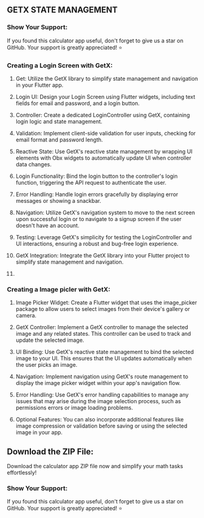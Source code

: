 
## GETX STATE MANAGEMENT 

### Show Your Support:
If you found this calculator app useful, don't forget to give us a star on GitHub. Your support is greatly appreciated! ⭐

### Creating a Login Screen with GetX:

1. Get: Utilize the GetX library to simplify state management and navigation in your Flutter app.

2. Login UI: Design your Login Screen using Flutter widgets, including text fields for email and password, and a login button.

3. Controller: Create a dedicated LoginController using GetX, containing login logic and state management.

4. Validation: Implement client-side validation for user inputs, checking for email format and password length.

5. Reactive State: Use GetX's reactive state management by wrapping UI elements with Obx widgets to automatically update UI when controller data changes.

6. Login Functionality: Bind the login button to the controller's login function, triggering the API request to authenticate the user.

7. Error Handling: Handle login errors gracefully by displaying error messages or showing a snackbar.

8. Navigation: Utilize GetX's navigation system to move to the next screen upon successful login or to navigate to a signup screen if the user doesn't have an account.
  
9. Testing: Leverage GetX's simplicity for testing the LoginController and UI interactions, ensuring a robust and bug-free login experience.

10. GetX Integration: Integrate the GetX library into your Flutter project to simplify state management and navigation.
11. 
### Creating a Image picler with GetX:

1. Image Picker Widget: Create a Flutter widget that uses the image_picker package to allow users to select images from their device's gallery or camera.

2. GetX Controller: Implement a GetX controller to manage the selected image and any related states. This controller can be used to track and update the selected image.

3. UI Binding: Use GetX's reactive state management to bind the selected image to your UI. This ensures that the UI updates automatically when the user picks an image.

4. Navigation: Implement navigation using GetX's route management to display the image picker widget within your app's navigation flow.

5. Error Handling: Use GetX's error handling capabilities to manage any issues that may arise during the image selection process, such as permissions errors or image loading problems.

6. Optional Features: You can also incorporate additional features like image compression or validation before saving or using the selected image in your app.

## Download the ZIP File:  
Download the calculator app ZIP file now and simplify your math tasks effortlessly!

### Show Your Support:
If you found this calculator app useful, don't forget to give us a star on GitHub. Your support is greatly appreciated! ⭐
